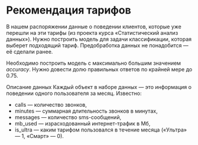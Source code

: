 # Рекомендация тарифов

В нашем распоряжении данные о поведении клиентов, которые уже перешли на эти тарифы (из проекта курса «Статистический анализ данных»). Нужно построить модель для задачи классификации, которая выберет подходящий тариф. Предобработка данных не понадобится — её сделали ранее.

Необходимо построить модель с максимально большим значением *accuracy*. Нужно довести долю правильных ответов по крайней мере до 0.75.

Описание данных
Каждый объект в наборе данных — это информация о поведении одного пользователя за месяц. Известно:

*    сalls — количество звонков,
*    minutes — суммарная длительность звонков в минутах,
*    messages — количество sms-сообщений,
*    mb_used — израсходованный интернет-трафик в Мб,
*   is_ultra — каким тарифом пользовался в течение месяца («Ультра» — 1, «Смарт» — 0).